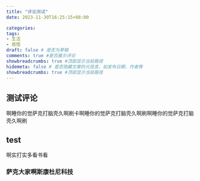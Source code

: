 ```yaml
---
title: "评论测试"
date: 2023-11-30T16:25:15+08:00

categories:
tags: 
- 生活
- 感悟
draft: false # 是否为草稿 
comments: true #是否展示评论
showbreadcrumbs: true #顶部显示当前路径
hidemeta: false # 是否隐藏文章的元信息，如发布日期、作者等
showbreadcrumbs: true #顶部显示当前路径
---
```


## 测试评论
啊睡你的觉萨克打脑壳久啊刷卡啊睡你的觉萨克打脑壳久啊刷啊睡你的觉萨克打脑壳久啊刷

## test
啊实打实多看书看


### 萨克大家啊斯康杜尼科技


